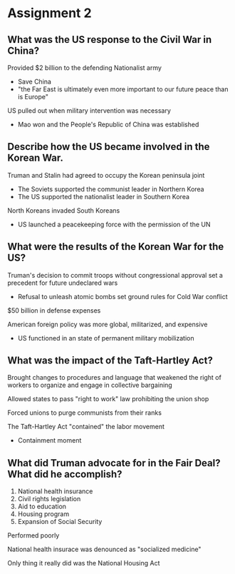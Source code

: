 # Assignment 2

## What was the US response to the Civil War in China?

Provided $2 billion to the defending Nationalist army
- Save China
- "the Far East is ultimately even more important to our future peace than is
  Europe"

US pulled out when military intervention was necessary
- Mao won and the People's Republic of China was established

## Describe how the US became involved in the Korean War.

Truman and Stalin had agreed to occupy the Korean peninsula joint
- The Soviets supported the communist leader in Northern Korea
- The US supported the nationalist leader in Southern Korea

North Koreans invaded South Koreans
- US launched a peacekeeping force with the permission of the UN

## What were the results of the Korean War for the US?

Truman's decision to commit troops without congressional approval set a
precedent for future undeclared wars
- Refusal to unleash atomic bombs set ground rules for Cold War conflict

$50 billion in defense expenses

American foreign policy was more global, militarized, and expensive
- US functioned in an state of permanent military mobilization

## What was the impact of the Taft-Hartley Act?

Brought changes to procedures and language that weakened the right of workers to
organize and engage in collective bargaining

Allowed states to pass "right to work" law prohibiting the union shop

Forced unions to purge communists from their ranks

The Taft-Hartley Act "contained" the labor movement
- Containment moment

## What did Truman advocate for in the Fair Deal? What did he accomplish?

1. National health insurance
2. Civil rights legislation
3. Aid to education
4. Housing program
5. Expansion of Social Security

Performed poorly

National health insurace was denounced as "socialized medicine"

Only thing it really did was the National Housing Act


